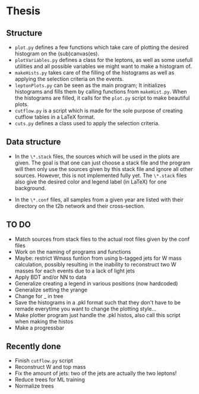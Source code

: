 # Thesis

## Structure

- `plot.py` defines a few functions which take care of plotting the desired histogram on the (sub)canvas(es).
- `plotVariables.py` defines a class for the leptons, as well as some usefull utilities and all possible variables we might want to make a histogram of.
- `makeHists.py` takes care of the filling of the histograms as well as applying the selection criteria on the events.
- `leptonPlots.py` can be seen as the main program; It initializes histograms and fills them by calling functions from `makeHist.py`. When the histograms are filled, it calls for the `plot.py` script to make beautiful plots.
- `cutflow.py` is a script which is made for the sole purpose of creating cutflow tables in a LaTeX format.
- `cuts.py` defines a class used to apply the selection criteria.

## Data structure

- In the `\*.stack` files, the sources which will be used in the plots are given. The goal is that one can just choose a stack file and the program will then only use the sources given by this stack file and ignore all other sources. However, this is not implemented fully yet. The `\*.stack` files also give the desired color and legend label (in LaTeX) for one background.

- In the `\*.conf` files, all samples from a given year are listed with their directory on the t2b network and their cross-section.

## TO DO

- Match sources from stack files to the actual root files given by the conf files
- Work on the naming of programs and functions
- Maybe: restrict Wmass funtion from using b-tagged jets for W mass calculation, possibly resulting in the inability to reconstruct two W masses for each events due to a lack of light jets
- Apply BDT and/or NN to data
- Generalize creating a legend in various positions (now hardcoded)
- Generalize setting the yrange
- Change for _ in tree
- Save the histograms in a .pkl format such that they don't have to be remade everytime you want to change the plotting style...
- Make plotter program just handle the .pkl histos, also call this script when making the histos
- Make a progressbar

## Recently done

- Finish `cutflow.py` script
- Reconstruct W and top mass
- Fix the amount of jets: two of the jets are actually the two leptons!
- Reduce trees for ML training
- Normalize trees